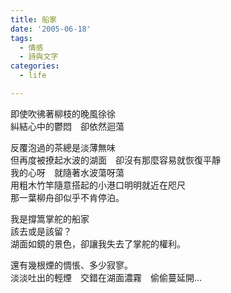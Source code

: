 ```yaml
---
title: 船家
date: '2005-06-18'
tags:
  - 情感
  - 詩與文字
categories:
  - life

---
```

即使吹彿著柳枝的晚風徐徐  
糾結心中的鬱悶　卻依然迴蕩  
  
反覆泡過的茶總是淡薄無味  
但再度被撩起水波的湖面　卻沒有那麼容易就恢復平靜  
我的心呀　就隨著水波蕩呀蕩  
用粗木竹竿隨意搭起的小港口明明就近在咫尺  
那一葉柳舟卻似乎不肯停泊。  
  
我是撐篙掌舵的船家　  
該去或是該留？  
湖面如鏡的景色，卻讓我失去了掌舵的權利。  
  
還有幾根煙的惆悵、多少寂寥。  
淡淡吐出的輕煙　交錯在湖面濃霧　偷偷蔓延開…